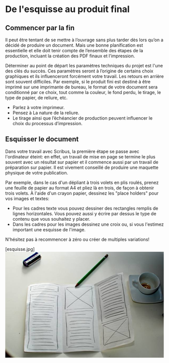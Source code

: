 # De l'esquisse au produit final

## Commencer par la fin

Il peut être tentant de se mettre à l’ouvrage sans plus tarder dès lors qu’on a décidé de produire un document. Mais une bonne planification est essentielle et elle doit tenir compte de l’ensemble des étapes de la production, incluant la création des PDF finaux et l’impression.

Déterminer au point de départ les paramètres techniques du projet est l'une des clés du succès. Ces paramètres seront à l’origine de certains choix graphiques et ils influenceront forcément votre travail. Les retours en arrière sont souvent difficiles. Par exemple, si le produit fini est destiné à être imprimé sur une imprimante de bureau, le format de votre document sera conditionné par ce choix, tout comme la couleur, le fond perdu, le tirage, le type de papier, de reliure, etc.

- Parlez à votre imprimeur.
- Pensez à La nature de la reliure.
- Le tirage ainsi que l’échéancier de production peuvent influencer le choix du processus d’impression.

## Esquisser le document

Dans votre travail avec Scribus, la première étape se passe avec l'ordinateur éteint: en effet, un travail de mise en page se termine le plus souvent avec un résultat sur papier et il commence aussi par un travail de préparation sur papier. 
Il est vivement conseillé de produire une maquette physique de votre publication.

Par exemple, dans le cas d'un dépliant à trois volets en plis roulés, prenez une feuille de papier au format A4 et pliez là en trois, de façon à obtenir trois volets. À l'aide d'un crayon papier, dessinez les "place holders" pour vos images et textes:

- Pour les cadres texte vous pouvez dessiner des rectangles remplis de lignes horizontales. Vous pouvez aussi y écrire par dessus le type de contenu que vous souhaitez y placer.
- Dans les cadres pour les images dessinez une croix ou, si vous l'estimez important une esquisse de l'image.

N'hésitez pas à recommencer à zéro ou créer de multiples variations!

[esquisse.jpg]
![L'esquisse d'un dépliant](esquisse.jpg)

